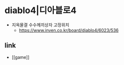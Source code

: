 # diablo4|디아블로4

- 지옥물결 수수께끼상자 고정위치
  + https://www.inven.co.kr/board/diablo4/6023/536
  

## link
- [[game]]
